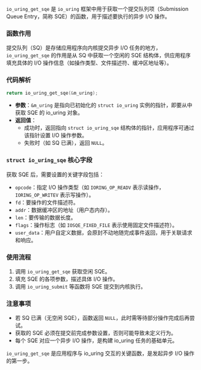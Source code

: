 `io_uring_get_sqe` 是 `io_uring` 框架中用于获取一个提交队列项（Submission Queue Entry，简称 SQE）的函数，用于描述要执行的异步 I/O 操作。

### 函数作用
提交队列（SQ）是存储应用程序向内核提交异步 I/O 任务的地方，`io_uring_get_sqe` 的作用是从 SQ 中获取一个空闲的 SQE 结构体，供应用程序填充具体的 I/O 操作信息（如操作类型、文件描述符、缓冲区地址等）。

### 代码解析
```c
return io_uring_get_sqe(&m_uring);
```

- **参数**：`&m_uring` 是指向已初始化的 `struct io_uring` 实例的指针，即要从中获取 SQE 的 io_uring 对象。
- **返回值**：
  - 成功时，返回指向 `struct io_uring_sqe` 结构体的指针，应用程序可通过该指针设置 I/O 操作参数。
  - 失败时（如 SQ 已满），返回 `NULL`。

### `struct io_uring_sqe` 核心字段
获取 SQE 后，需要设置的关键字段包括：
- `opcode`：指定 I/O 操作类型（如 `IORING_OP_READV` 表示读操作，`IORING_OP_WRITEV` 表示写操作）。
- `fd`：要操作的文件描述符。
- `addr`：数据缓冲区的地址（用户态内存）。
- `len`：要传输的数据长度。
- `flags`：操作标志（如 `IOSQE_FIXED_FILE` 表示使用固定文件描述符）。
- `user_data`：用户自定义数据，会原封不动地随完成事件返回，用于关联请求和响应。

### 使用流程
1. 调用 `io_uring_get_sqe` 获取空闲 SQE。
2. 填充 SQE 的各项参数，描述具体 I/O 操作。
3. 调用 `io_uring_submit` 等函数将 SQE 提交到内核执行。

### 注意事项
- 若 SQ 已满（无空闲 SQE），函数返回 `NULL`，此时需等待部分操作完成后再尝试。
- 获取的 SQE 必须在提交前完成参数设置，否则可能导致未定义行为。
- 每个 SQE 对应一个异步 I/O 操作，是构建 io_uring 任务的基础单元。

`io_uring_get_sqe` 是应用程序与 io_uring 交互的关键函数，是发起异步 I/O 操作的第一步。